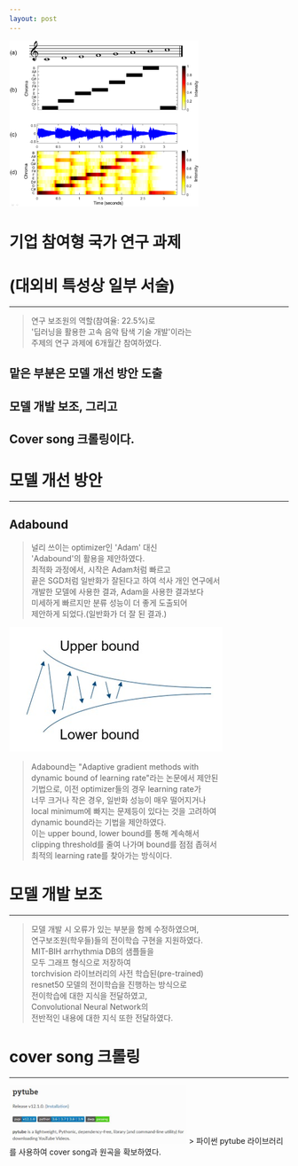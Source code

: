 ```yaml
---
layout: post
---
```

<img src="/images/fulls/chroma_feature.jpg" style="width:342px; height:300px;">  

# 기업 참여형 국가 연구 과제  
# (대외비 특성상 일부 서술)  
---
> 연구 보조원의 역할(참여율: 22.5%)로  
> '딥러닝을 활용한 고속 음악 탐색 기술 개발'이라는  
> 주제의 연구 과제에 6개월간 참여하였다.  

## 맡은 부분은 모델 개선 방안 도출  
## 모델 개발 보조, 그리고  
## Cover song 크롤링이다.  

# 모델 개선 방안
---
## Adabound  
> 널리 쓰이는 optimizer인 'Adam' 대신  
> 'Adabound'의 활용을 제안하였다.  
> 최적화 과정에서, 시작은 Adam처럼 빠르고  
> 끝은 SGD처럼 일반화가 잘된다고 하여 석사 개인 연구에서  
> 개발한 모델에 사용한 결과, Adam을 사용한 결과보다  
> 미세하게 빠르지만 분류 성능이 더 좋게 도출되어  
> 제안하게 되었다.(일반화가 더 잘 된 결과.)

<img src="/images/fulls/dynamicbound.jpg" style="width:384px; height:225px;">  

> Adabound는 "Adaptive gradient methods with  
> dynamic bound of learning rate"라는 논문에서 제안된  
> 기법으로, 이전 optimizer들의 경우 learning rate가  
> 너무 크거나 작은 경우, 일반화 성능이 매우 떨어지거나  
> local minimum에 빠지는 문제등이 있다는 것을 고려하여  
> dynamic bound라는 기법을 제안하였다.  
> 이는 upper bound, lower bound를 통해 계속해서  
> clipping threshold를 줄여 나가며 bound를 점점 좁혀서  
> 최적의 learning rate를 찾아가는 방식이다.  

# 모델 개발 보조
--- 
> 모델 개발 시 오류가 있는 부분을 함께 수정하였으며,  
> 연구보조원(학우들)들의 전이학습 구현을 지원하였다.  
> MIT-BIH arrhythmia DB의 샘플들을  
> 모두 그래프 형식으로 저장하여  
> torchvision 라이브러리의 사전 학습된(pre-trained)  
> resnet50 모델의 전이학습을 진행하는 방식으로  
> 전이학습에 대한 지식을 전달하였고,  
> Convolutional Neural Network의  
> 전반적인 내용에 대한 지식 또한 전달하였다.    

# cover song 크롤링 
---
<img src="/images/fulls/pytube.jpg" style="width:320px; height:105px;"> 
> 파이썬 pytube 라이브러리를 사용하여 cover song과 원곡을 확보하였다.  